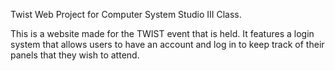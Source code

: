 Twist Web Project for Computer System Studio III Class.

This is a website made for the TWIST event that is held. It features a login system that allows users to have an account and log in to keep track of their panels that they wish to attend.
